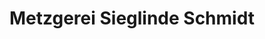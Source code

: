 ---
title: "Metzgerei Sieglinde Schmidt"
url: /bad-endbach/metzgerei-sieglinde-schmidt/
shop: Metzgerei
---